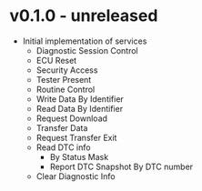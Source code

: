 # v0.1.0 - unreleased
- Initial implementation of services
	- Diagnostic Session Control
	- ECU Reset
	- Security Access
	- Tester Present
	- Routine Control
	- Write Data By Identifier
	- Read Data By Identifier
	- Request Download
	- Transfer Data
	- Request Transfer Exit
	- Read DTC info
		- By Status Mask
		- Report DTC Snapshot By DTC number
	- Clear Diagnostic Info